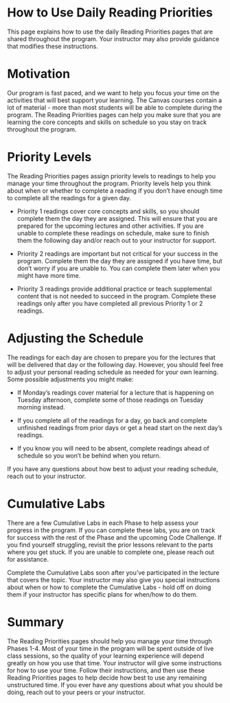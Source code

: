 # How to Use Daily Reading Priorities

This page explains how to use the daily Reading Priorities pages that are shared throughout the program. Your instructor may also provide guidance that modifies these instructions. 

# Motivation

Our program is fast paced, and we want to help you focus your time on the activities that will best support your learning. The Canvas courses contain a lot of material - more than most students will be able to complete during the program. The Reading Priorities pages can help you make sure that you are learning the core concepts and skills on schedule so you stay on track throughout the program.

# Priority Levels

The Reading Priorities pages assign priority levels to readings to help you manage your time throughout the program. Priority levels help you think about when or whether to complete a reading if you don’t have enough time to complete all the readings for a given day. 

* Priority 1 readings cover core concepts and skills, so you should complete them the day they are assigned. This will ensure that you are prepared for the upcoming lectures and other activities. If you are unable to complete these readings on schedule, make sure to finish them the following day and/or reach out to your instructor for support.

* Priority 2 readings are important but not critical for your success in the program. Complete them the day they are assigned if you have time, but don’t worry if you are unable to. You can complete them later when you might have more time.

* Priority 3 readings provide additional practice or teach supplemental content that is not needed to succeed in the program. Complete these readings only after you have completed all previous Priority 1 or 2 readings.

# Adjusting the Schedule

The readings for each day are chosen to prepare you for the lectures that will be delivered that day or the following day. However, you should feel free to adjust your personal reading schedule as needed for your own learning. Some possible adjustments you might make: 

* If Monday’s readings cover material for a lecture that is happening on Tuesday afternoon, complete some of those readings on Tuesday morning instead.

* If you complete all of the readings for a day, go back and complete unfinished readings from prior days or get a head start on the next day’s readings.

* If you know you will need to be absent, complete readings ahead of schedule so you won’t be behind when you return.

If you have any questions about how best to adjust your reading schedule, reach out to your instructor.

# Cumulative Labs

There are a few Cumulative Labs in each Phase to help assess your progress in the program. If you can complete these labs, you are on track for success with the rest of the Phase and the upcoming Code Challenge. If you find yourself struggling, revisit the prior lessons relevant to the parts where you get stuck. If you are unable to complete one, please reach out for assistance. 

Complete the Cumulative Labs soon after you’ve participated in the lecture that covers the topic. Your instructor may also give you special instructions about when or how to complete the Cumulative Labs - hold off on doing them if your instructor has specific plans for when/how to do them.

# Summary

The Reading Priorities pages should help you manage your time through Phases 1-4. Most of your time in the program will be spent outside of live class sessions, so the quality of your learning experience will depend greatly on how you use that time. Your instructor will give some instructions for how to use your time. Follow their instructions, and then use these Reading Priorities pages to help decide how best to use any remaining unstructured time. If you ever have any questions about what you should be doing, reach out to your peers or your instructor.
